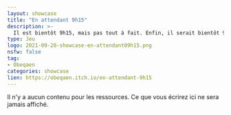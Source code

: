 ```yaml
---
layout: showcase
title: "En attendant 9h15"
description: >-
  Il est bientôt 9h15, mais pas tout à fait. Enfin, il serait bientôt 9h15 si le temps ne passait pas si lentement et, surtout, si cette horloge n'était pas cassée.
type: Jeu
logo: 2021-09-20-showcase-en-attendant09h15.png
nsfw: false
tag:
- Obeqaen 
categories: showcase
lien: https://obeqaen.itch.io/en-attendant-9h15
---
```


Il n'y a aucun contenu pour les ressources.
Ce que vous écrirez ici ne sera jamais affiché.
